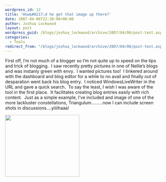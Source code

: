 ```yaml
---
wordpress_id: 12
title: 'How&#8217;d he get that image up there?'
date: 2007-04-06T22:30:00+00:00
author: Joshua Lockwood
layout: post
wordpress_guid: /blogs/joshua_lockwood/archive/2007/04/06/post-test.aspx
categories:
  - Tools
redirect_from: "/blogs/joshua_lockwood/archive/2007/04/06/post-test.aspx/"
---
```

First off, I&#8217;m not much of a blogger so I&#8217;m not quite up to speed on the tips and trick of blogging.&nbsp; I saw recently pretty pictures in one of Nellie&#8217;s blogs and was instanly green with envy.&nbsp; I wanted pictures too!&nbsp; I tinkered around with the dashboard and blog editor for a while to no avail and finally out of desparation&nbsp;went back&nbsp;his blog entry.&nbsp; I noticed WindowsLiveWriter in the URL and gave a quick search.&nbsp; To say the least, I wish I was aware of the tool in the first place.&nbsp; It facilitates creating blog entries easily with rich content.&nbsp; Just as a simple example, I&#8217;ve included and image of one of the more lackluster constellations, Triangulum&#8230;&#8230;&#8230;now I can include screen shots in discussions&#8230;.yiiiihaaa!


  


[<IMG height="200" src="https://lostechies.com/content/joshualockwood/uploads/2011/03Posttest_12E88/Aries.jpg" width="240" border="0" />](https://lostechies.com/content/joshualockwood/uploads/2011/03Posttest_12E88/Aries[1].jpg)